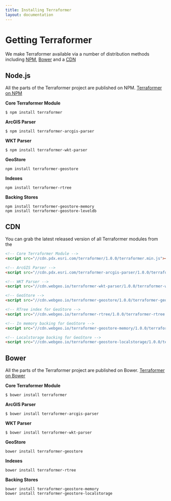 ```yaml
---
title: Installing Terraformer
layout: documentation
---
```


# Getting Terraformer

<!-- table_of_contents -->

We make Terraformer available via a number of distribution methods including [NPM](#npm), [Bower](#bower) and a [CDN](#cdn)

## Node.js

All the parts of the Terraformer project are published on NPM. [Terraformer on NPM](https://npmjs.org/search?q=terraformer-*)

**Core Terraformer Module**

```
$ npm install terraformer
```

**ArcGIS Parser**

```
$ npm install terraformer-arcgis-parser
```

**WKT Parser**

```
$ npm install terraformer-wkt-parser
```

**GeoStore**

```
npm install terraformer-geostore
```

**Indexes**

```
npm install terraformer-rtree
```

**Backing Stores**

```
npm install terraformer-geostore-memory
npm install terraformer-geostore-leveldb
```

## CDN 

You can grab the latest released version of all Terraformer modules from the 

```html
<!-- Core Terraformer Module -->
<script src="//cdn.pdx.esri.com/terraformer/1.0.0/terraformer.min.js"></script>

<!-- ArcGIS Parser -->
<script src="//cdn.pdx.esri.com/terraformer-arcgis-parser/1.0.0/terraformer-arcgis-parser.min.js"></script>

<!-- WKT Parser -->
<script src="//cdn.webgeo.io/terraformer-wkt-parser/1.0.0/terraformer-wkt-parser.min.js"></script>

<!-- GeoStore -->
<script src="//cdn.webgeo.io/terraformer-geostore/1.0.0/terraformer-geostore.min.js"></script>

<!-- RTree index for GeoStore -->
<script src="//cdn.webgeo.io/terraformer-rtree/1.0.0/terraformer-rtree.min.js"></script>

<!-- In memory backing for GeoStore -->
<script src="//cdn.webgeo.io/terraformer-geostore-memory/1.0.0/terraformer-geostore-memory.min.js"></script>

<!-- Localstorage backing for GeoStore -->
<script src="//cdn.webgeo.io/terraformer-geostore-localstorage/1.0.0/terraformer-geostore-localstorage.min.js"></script>
```

## Bower

All the parts of the Terraformer project are published on Bower. [Terraformer on Bower](https://npmjs.org/search?q=terraformer-*)

**Core Terraformer Module**

```
$ bower install terraformer
```

**ArcGIS Parser**

```
$ bower install terraformer-arcgis-parser
```

**WKT Parser**

```
$ bower install terraformer-wkt-parser
```

**GeoStore**

```
bower install terraformer-geostore
```

**Indexes**

```
bower install terraformer-rtree
```

**Backing Stores**

```
bower install terraformer-geostore-memory
bower install terraformer-geostore-localstorage
```